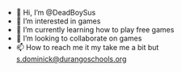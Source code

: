- 👋 Hi, I’m @DeadBoySus
- 👀 I’m interested in games
- 🌱 I’m currently learning how to play free games
- 💞️ I’m looking to collaborate on games
- 📫 How to reach me it my take me a bit but s.dominick@durangoschools.org

<!---
DeadBoySus/DeadBoySus is a ✨ special ✨ repository because its `README.md` (this file) appears on your GitHub profile.
You can click the Preview link to take a look at your changes.

--->
